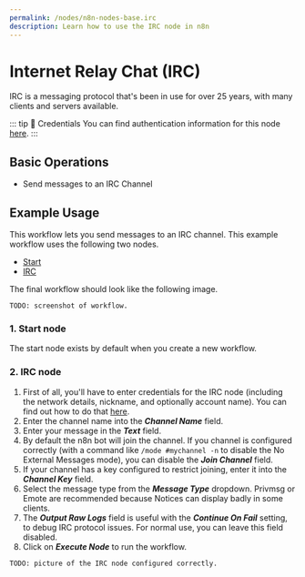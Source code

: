 ```yaml
---
permalink: /nodes/n8n-nodes-base.irc
description: Learn how to use the IRC node in n8n
---
```


# Internet Relay Chat (IRC)

IRC is a messaging protocol that's been in use for over 25 years, with many clients and servers available.

::: tip 🔑 Credentials
You can find authentication information for this node [here](../../../credentials/Irc/README.md).
:::

## Basic Operations

- Send messages to an IRC Channel

## Example Usage

This workflow lets you send messages to an IRC channel. This example workflow uses the following two nodes.
- [Start](../../core-nodes/Start/README.md)
- [IRC]()

The final workflow should look like the following image.
```
TODO: screenshot of workflow.
```

### 1. Start node

The start node exists by default when you create a new workflow.

### 2. IRC node

1. First of all, you'll have to enter credentials for the IRC node (including the network details, nickname, and optionally account name). You can find out how to do that [here](../../../credentials/Irc/README.md).
2. Enter the channel name into the ***Channel Name*** field.
3. Enter your message in the ***Text*** field.
4. By default the n8n bot will join the channel. If you channel is configured correctly (with a command like `/mode #mychannel -n` to disable the No External Messages mode), you can disable the ***Join Channel*** field.
5. If your channel has a key configured to restrict joining, enter it into the ***Channel Key*** field.
6. Select the message type from the ***Message Type*** dropdown. Privmsg or Emote are recommended because Notices can display badly in some clients.
7. The ***Output Raw Logs*** field is useful with the ***Continue On Fail*** setting, to debug IRC protocol issues. For normal use, you can leave this field disabled.
8. Click on ***Execute Node*** to run the workflow.

```
TODO: picture of the IRC node configured correctly.
```


<!-- ## Further Reading

<FurtherReadingBlog /> -->
